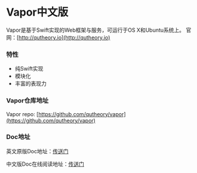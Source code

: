# Vapor中文版

Vapor是基于Swift实现的Web框架与服务，可运行于OS X和Ubuntu系统上。
官网：[http://qutheory.io](http://qutheory.io)


### 特性

- 纯Swift实现
- 模块化
- 丰富的表现力

### Vapor仓库地址

Vapor repo: [https://github.com/qutheory/vapor](https://github.com/qutheory/vapor)


### Doc地址

英文原版Doc地址：[传送门](https://vapor.readme.io/)

中文版Doc在线阅读地址：[传送门](https://carymic.gitbooks.io/vapor-chinese/content/)